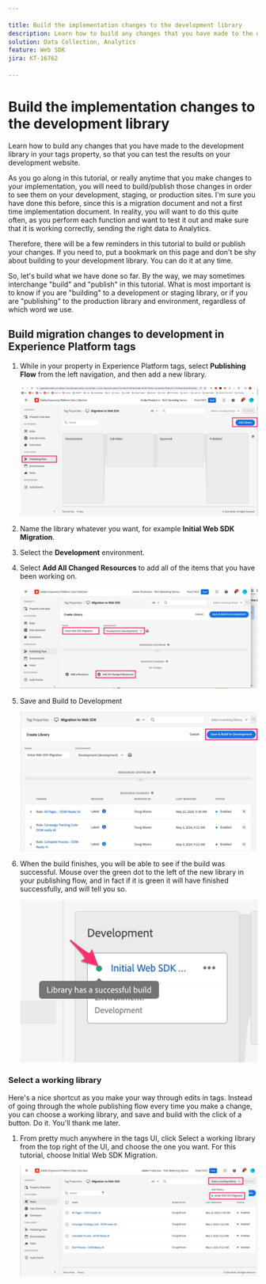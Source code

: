 ```yaml
---

title: Build the implementation changes to the development library
description: Learn how to build any changes that you have made to the development library in your tags property, so that you can test the results on your development website.
solution: Data Collection, Analytics
feature: Web SDK
jira: KT-16762

---
```


# Build the implementation changes to the development library

Learn how to build any changes that you have made to the development library in your tags property, so that you can test the results on your development website.

As you go along in this tutorial, or really anytime that you make changes to your implementation, you will need to build/publish those changes in order to see them on your development, staging, or production sites. I'm sure you have done this before, since this is a migration document and not a first time implementation document. In reality, you will want to do this quite often, as you perform each function and want to test it out and make sure that it is working correctly, sending the right data to Analytics.

Therefore, there will be a few reminders in this tutorial to build or publish your changes. If you need to, put a bookmark on this page and don't be shy about building to your development library. You can do it at any time.

So, let's build what we have done so far. By the way, we may sometimes interchange "build" and "publish" in this tutorial. What is most important is to know if you are "building" to a development or staging library, or if you are "publishing" to the production library and environment, regardless of which word we use. 

## Build migration changes to development in Experience Platform tags

1. While in your property in Experience Platform tags, select **Publishing Flow** from the left navigation, and then add a new library.

    ![Publishing flow](assets/publishing-flow-new-library.jpg)

1. Name the library whatever you want, for example **Initial Web SDK Migration**.
1. Select the **Development** environment.
1. Select **Add All Changed Resources** to add all of the items that you have been working on.

    ![New library](assets/new-library-websdk-migration.jpg)

1. Save and Build to Development

    ![Save and build to dev](assets/save-and-build-to-dev.jpg)

1. When the build finishes, you will be able to see if the build was successful. Mouse over the green dot to the left of the new library in your publishing flow, and in fact if it is green it will have finished successfully, and will tell you so.

    ![Successful publish](assets/successful-publish.jpg)

### Select a working library

Here's a nice shortcut as you make your way through edits in tags. Instead of going through the whole publishing flow every time you make a change, you can choose a working library, and save and build with the click of a button. Do it. You'll thank me later.

1. From pretty much anywhere in the tags UI, click Select a working library from the top right of the UI, and choose the one you want. For this tutorial, choose Initial Web SDK Migration.

    ![Select working library](assets/select-working-library.jpg)

